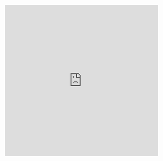 <iframe height="500" style="width: 100%;" scrolling="no" title="glass" src="https://codepen.io/raczo/embed/preview/xxZyQGo?height=395&theme-id=default&default-tab=css,result" frameborder="no" allowtransparency="true" allowfullscreen="true">
  See the Pen <a href='https://codepen.io/raczo/pen/xxZyQGo'>glass</a> by Oscar Salazar
  (<a href='https://codepen.io/raczo'>@raczo</a>) on <a href='https://codepen.io'>CodePen</a>.
</iframe>